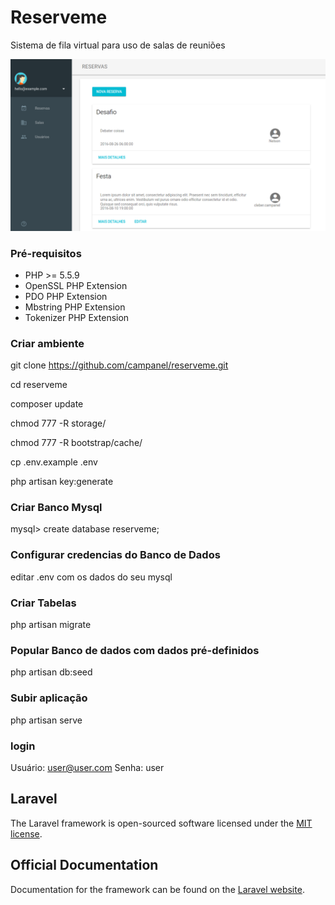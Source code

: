 # Reserveme
Sistema de fila virtual para uso de salas de reuniões


![alt tag](https://raw.githubusercontent.com/campanel/reserveme/master/reserveme.png)


### Pré-requisitos
* PHP >= 5.5.9
* OpenSSL PHP Extension
* PDO PHP Extension
* Mbstring PHP Extension
* Tokenizer PHP Extension

### Criar ambiente
git clone https://github.com/campanel/reserveme.git

cd reserveme

composer update

chmod 777 -R storage/

chmod 777 -R bootstrap/cache/

cp .env.example .env

php artisan  key:generate

### Criar Banco Mysql
mysql> create database reserveme;

### Configurar credencias do Banco de Dados
editar .env com os dados do seu mysql

### Criar Tabelas
php artisan migrate

### Popular Banco de dados com dados pré-definidos
php artisan db:seed

### Subir aplicação
php artisan serve

### login
Usuário: user@user.com
Senha: user

## Laravel

The Laravel framework is open-sourced software licensed under the [MIT license](http://opensource.org/licenses/MIT).

## Official Documentation

Documentation for the framework can be found on the [Laravel website](http://laravel.com/docs).
